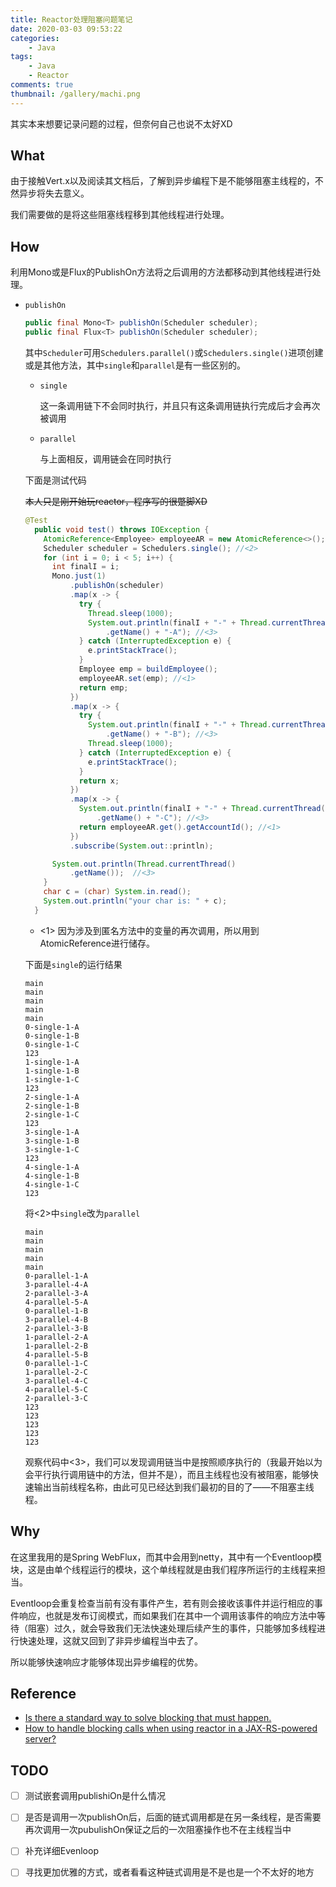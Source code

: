 ```yaml
---
title: Reactor处理阻塞问题笔记
date: 2020-03-03 09:53:22
categories: 
    - Java
tags: 
    - Java
    - Reactor
comments: true
thumbnail: /gallery/machi.png
---
```

其实本来想要记录问题的过程，但奈何自己也说不太好XD
<!--more-->
## What

由于接触Vert.x以及阅读其文档后，了解到异步编程下是不能够阻塞主线程的，不然异步将失去意义。

我们需要做的是将这些阻塞线程移到其他线程进行处理。

## How

利用Mono或是Flux的PublishOn方法将之后调用的方法都移动到其他线程进行处理。

- `publishOn`

  ```java
  public final Mono<T> publishOn(Scheduler scheduler);
  public final Flux<T> publishOn(Scheduler scheduler);
  ```

  其中`Scheduler`可用`Schedulers.parallel()`或`Schedulers.single()`进项创建或是其他方法，其中`single`和`parallel`是有一些区别的。

  - `single`

    这一条调用链下不会同时执行，并且只有这条调用链执行完成后才会再次被调用

  - `parallel`

    与上面相反，调用链会在同时执行

  下面是测试代码

  ~~本人只是刚开始玩reactor，程序写的很蹩脚XD~~

  ```java
  @Test
    public void test() throws IOException {
      AtomicReference<Employee> employeeAR = new AtomicReference<>(); //<1>
      Scheduler scheduler = Schedulers.single(); //<2>
      for (int i = 0; i < 5; i++) {
        int finalI = i;
        Mono.just(1)
            .publishOn(scheduler)
            .map(x -> {
              try {
                Thread.sleep(1000);
                System.out.println(finalI + "-" + Thread.currentThread()
                    .getName() + "-A"); //<3>
              } catch (InterruptedException e) {
                e.printStackTrace();
              }
              Employee emp = buildEmployee();
              employeeAR.set(emp); //<1>
              return emp;
            })
            .map(x -> {
              try {
                System.out.println(finalI + "-" + Thread.currentThread()
                    .getName() + "-B"); //<3>
                Thread.sleep(1000);
              } catch (InterruptedException e) {
                e.printStackTrace();
              }
              return x;
            })
            .map(x -> {
              System.out.println(finalI + "-" + Thread.currentThread()
                  .getName() + "-C"); //<3>
              return employeeAR.get().getAccountId(); //<1>
            })
            .subscribe(System.out::println);
  
        System.out.println(Thread.currentThread()
            .getName());  //<3>
      }
      char c = (char) System.in.read();
      System.out.println("your char is: " + c);
    }
  ```

  - <1> 因为涉及到匿名方法中的变量的再次调用，所以用到AtomicReference进行储存。

  下面是`single`的运行结果

  ```
  main
  main
  main
  main
  main
  0-single-1-A
  0-single-1-B
  0-single-1-C
  123
  1-single-1-A
  1-single-1-B
  1-single-1-C
  123
  2-single-1-A
  2-single-1-B
  2-single-1-C
  123
  3-single-1-A
  3-single-1-B
  3-single-1-C
  123
  4-single-1-A
  4-single-1-B
  4-single-1-C
  123
  ```

  将<2>中`single`改为`parallel`

  ```
  main
  main
  main
  main
  main
  0-parallel-1-A
  3-parallel-4-A
  2-parallel-3-A
  4-parallel-5-A
  0-parallel-1-B
  3-parallel-4-B
  2-parallel-3-B
  1-parallel-2-A
  1-parallel-2-B
  4-parallel-5-B
  0-parallel-1-C
  1-parallel-2-C
  3-parallel-4-C
  4-parallel-5-C
  2-parallel-3-C
  123
  123
  123
  123
  123
  ```

  观察代码中<3>，我们可以发现调用链当中是按照顺序执行的（我最开始以为会平行执行调用链中的方法，但并不是），而且主线程也没有被阻塞，能够快速输出当前线程名称，由此可见已经达到我们最初的目的了——不阻塞主线程。

## Why

在这里我用的是Spring WebFlux，而其中会用到netty，其中有一个Eventloop模块，这是由单个线程运行的模块，这个单线程就是由我们程序所运行的主线程来担当。

Eventloop会重复检查当前有没有事件产生，若有则会接收该事件并运行相应的事件响应，也就是发布订阅模式，而如果我们在其中一个调用该事件的响应方法中等待（阻塞）过久，就会导致我们无法快速处理后续产生的事件，只能够加多线程进行快速处理，这就又回到了非异步编程当中去了。

所以能够快速响应才能够体现出异步编程的优势。

## Reference
- [Is there a standard way to solve blocking that must happen.](https://github.com/reactor/reactor-core/issues/1756)
- [How to handle blocking calls when using reactor in a JAX-RS-powered server?](https://stackoverflow.com/questions/56706308/how-to-handle-blocking-calls-when-using-reactor-in-a-jax-rs-powered-server)

## TODO

- [ ] 测试嵌套调用publishiOn是什么情况  
- [ ] 是否是调用一次publishOn后，后面的链式调用都是在另一条线程，是否需要再次调用一次pubulishOn保证之后的一次阻塞操作也不在主线程当中  
- [ ] 补充详细Evenloop  
- [ ] 寻找更加优雅的方式，或者看看这种链式调用是不是也是一个不太好的地方  


